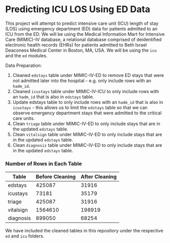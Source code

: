 # Predicting ICU LOS Using ED Data

This project will attempt to predict intensive care unit (ICU) length of stay (LOS) using emergency department (ED) data for patients admitted to an ICU from the ED. We will be using the Medical Information Mart for Intensive Care (MIMIC)-IV database, a relational database comprised of deidentified electronic health records (EHRs) for patients admitted to Beth Israel Deaconess Medical Center in Boston, MA, USA. We will be using the `icu` and the `ed` modules. 

Data Preparation:

1. Cleaned `edstays` table under MIMIC-IV-ED to remove ED stays that were not admitted later into the hospital - e.g. only include rows with an `hadm_id`. 
2. Cleaned `icustays` table under MIMIC-IV-ICU to only include rows with an `hadm_id` that is also in `edstays` table.
3. Update edstays table to only include rows with an `hadm_id` that is also in `icustays` - this allows us to limit the `edstays` table so that we can observe emergency department stays that were admitted to the critical care units.
4. Clean `triage` table under MIMIC-IV-ED to only include stays that are in the updated `edstays` table.
5. Clean `vitalsign` table under MIMIC-IV-ED to only include stays that are in the updated `edstays` table.
6. Clean `diagnosis` table under MIMIC-IV-ED to only include stays that are in the updated `edstays` table.

### Number of Rows in Each Table
| Table              | Before Cleaning | After Cleaning |
| ---------------- | ------ | ---- |
| edstays       | 425087 | 31916 |
| icustays      |   73181   | 35179 |
| triage        |  425087   | 31916 |
| vitalsign |  1564610   | 198919 |
| diagnosis | 899050 | 68254 |

We have included the cleaned tables in this repository under the respective `ed` and `icu` folders. 
